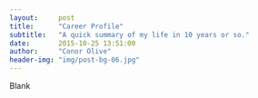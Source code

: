 ```yaml
---
layout:     post
title:      "Career Profile"
subtitle:   "A quick summary of my life in 10 years or so."
date:       2015-10-25 13:51:00
author:     "Conor Olive"
header-img: "img/post-bg-06.jpg"
---
```


<p>Blank</p>
